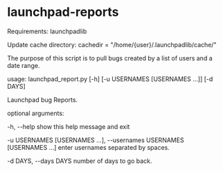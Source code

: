 # launchpad-reports

Requirements: launchpadlib

Update cache directory: cachedir = "/home/{user}/.launchpadlib/cache/"

The purpose of this script is to pull bugs created by a list of users and a date range.  

usage: launchpad_report.py [-h] [-u USERNAMES [USERNAMES ...]] [-d DAYS]

Launchpad bug Reports.

optional arguments:

  -h, --help            show this help message and exit
  
  -u USERNAMES [USERNAMES ...], --usernames USERNAMES [USERNAMES ...] enter usernames separated by spaces.
  
  -d DAYS, --days DAYS  number of days to go back.
